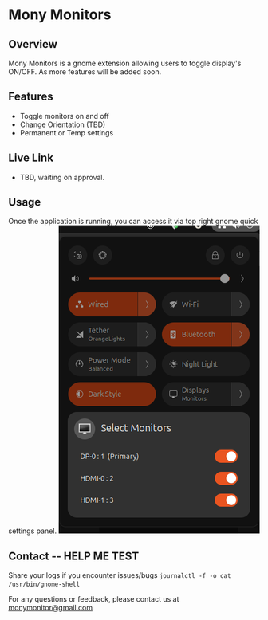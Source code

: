 # Mony Monitors

## Overview

Mony Monitors is a gnome extension allowing users to toggle display's ON/OFF. As more features will be added soon.

## Features

- Toggle monitors on and off
- Change Orientation (TBD)
- Permanent or Temp settings

## Live Link

- TBD, waiting on approval.

## Usage

Once the application is running, you can access it via top right gnome quick settings panel.
![Mony Monitors Screenshot](images/mony-monitors-screenshot.png)

## Contact -- HELP ME TEST

Share your logs if you encounter issues/bugs
`journalctl -f -o cat /usr/bin/gnome-shell`

For any questions or feedback, please contact us at monymonitor@gmail.com
